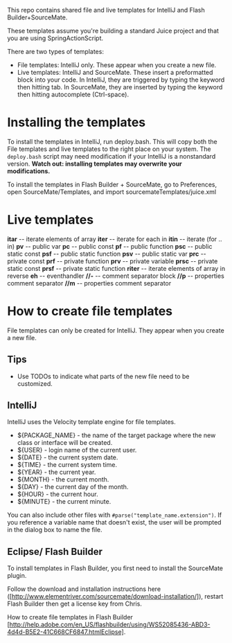 This repo contains shared file and live templates for IntelliJ and Flash Builder+SourceMate. 

These templates assume you're building a standard Juice project and that you are using SpringActionScript. 

There are two types of templates:

* File templates: IntelliJ only. These appear when you create a new file.
* Live templates: IntelliJ and SourceMate. These insert a preformatted block into your code. In IntelliJ, they are triggered by typing the keyword then hitting tab. In SourceMate, they are inserted by typing the keyword then hitting autocomplete (Ctrl-space).

# Installing the templates

To install the templates in IntelliJ, run deploy.bash. This will copy both the File templates and live templates to the right place on your system. The `deploy.bash` script may need modification if your IntelliJ is a nonstandard version. **Watch out: installing templates may overwrite your modifications.** 

To install the templates in Flash Builder + SourceMate, go to Preferences, open SourceMate/Templates, and import sourcemateTemplates/juice.xml


# Live templates

**itar** -- iterate elements of array
**iter** -- iterate for each in
**itin** -- iterate (for .. in)
**pv** -- public var
**pc** -- public const
**pf** -- public function
**psc** -- public static const
**psf** -- public static function
**psv** -- public static var
**prc** -- private const
**prf** -- private function
**prv** -- private variable
**prsc** -- private static const
**prsf** -- private static function
**riter** -- iterate elements of array in reverse
**eh** -- eventhandler
**//-** -- comment separator block
**//p** -- properties comment separator
**//m** -- properties comment separator


# How to create file templates

File templates can only be created for IntelliJ. They appear when you create a new file.

## Tips

* Use TODOs to indicate what parts of the new file need to be customized.

## IntelliJ

IntelliJ uses the Velocity template engine for file templates.

* ${PACKAGE_NAME} - the name of the target package where the new class or interface will be created.
* ${USER} - login name of the current user.
* ${DATE} - the current system date.
* ${TIME} - the current system time.
* ${YEAR} - the current year.
* ${MONTH} - the current month.
* ${DAY} - the current day of the month.
* ${HOUR} - the current hour.
* ${MINUTE} - the current minute.

You can also include other files with `#parse("template_name.extension")`. If you reference a variable name that doesn't exist, the user will be prompted in the dialog box to name the file.


## Eclipse/ Flash Builder

To install templates in Flash Builder, you first need to install the SourceMate plugin.

Follow the download and installation instructions here ([http://www.elementriver.com/sourcemate/download-installation/]), restart Flash Builder then get a license key from Chris.



How to create file templates in Flash Builder 
[http://help.adobe.com/en_US/flashbuilder/using/WS52085436-ABD3-4d4d-B5E2-41C668CF6847.htmlEclipse].
